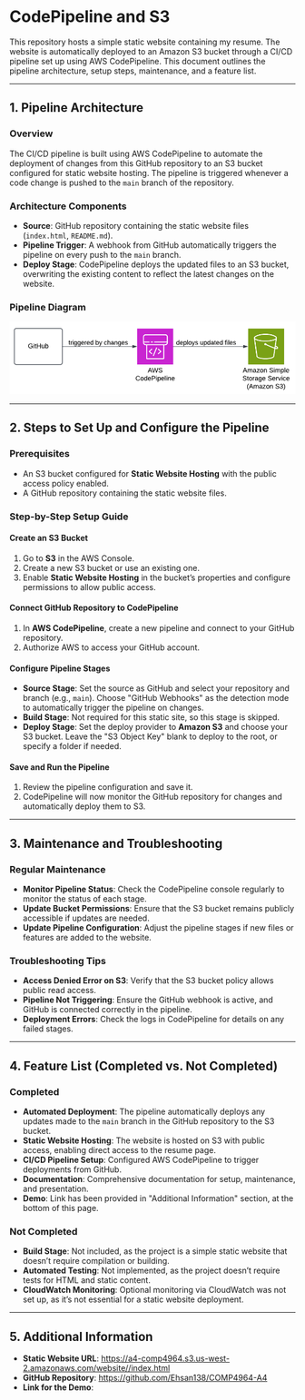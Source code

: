 # CodePipeline and S3

This repository hosts a simple static website containing my resume. The website is automatically deployed to an Amazon S3 bucket through a CI/CD pipeline set up using AWS CodePipeline. This document outlines the pipeline architecture, setup steps, maintenance, and a feature list.

---

## 1. Pipeline Architecture

### Overview

The CI/CD pipeline is built using AWS CodePipeline to automate the deployment of changes from this GitHub repository to an S3 bucket configured for static website hosting. The pipeline is triggered whenever a code change is pushed to the `main` branch of the repository.

### Architecture Components

- **Source**: GitHub repository containing the static website files (`index.html`, `README.md`).
- **Pipeline Trigger**: A webhook from GitHub automatically triggers the pipeline on every push to the `main` branch.
- **Deploy Stage**: CodePipeline deploys the updated files to an S3 bucket, overwriting the existing content to reflect the latest changes on the website.

### Pipeline Diagram

![Pipeline Architecture Diagram](diagram.png)

---

## 2. Steps to Set Up and Configure the Pipeline

### Prerequisites

- An S3 bucket configured for **Static Website Hosting** with the public access policy enabled.
- A GitHub repository containing the static website files.

### Step-by-Step Setup Guide

#### Create an S3 Bucket

1. Go to **S3** in the AWS Console.
2. Create a new S3 bucket or use an existing one.
3. Enable **Static Website Hosting** in the bucket’s properties and configure permissions to allow public access.

#### Connect GitHub Repository to CodePipeline

1. In **AWS CodePipeline**, create a new pipeline and connect to your GitHub repository.
2. Authorize AWS to access your GitHub account.

#### Configure Pipeline Stages

- **Source Stage**: Set the source as GitHub and select your repository and branch (e.g., `main`). Choose "GitHub Webhooks" as the detection mode to automatically trigger the pipeline on changes.
- **Build Stage**: Not required for this static site, so this stage is skipped.
- **Deploy Stage**: Set the deploy provider to **Amazon S3** and choose your S3 bucket. Leave the "S3 Object Key" blank to deploy to the root, or specify a folder if needed.

#### Save and Run the Pipeline

1. Review the pipeline configuration and save it.
2. CodePipeline will now monitor the GitHub repository for changes and automatically deploy them to S3.

---

## 3. Maintenance and Troubleshooting

### Regular Maintenance

- **Monitor Pipeline Status**: Check the CodePipeline console regularly to monitor the status of each stage.
- **Update Bucket Permissions**: Ensure that the S3 bucket remains publicly accessible if updates are needed.
- **Update Pipeline Configuration**: Adjust the pipeline stages if new files or features are added to the website.

### Troubleshooting Tips

- **Access Denied Error on S3**: Verify that the S3 bucket policy allows public read access.
- **Pipeline Not Triggering**: Ensure the GitHub webhook is active, and GitHub is connected correctly in the pipeline.
- **Deployment Errors**: Check the logs in CodePipeline for details on any failed stages.

---

## 4. Feature List (Completed vs. Not Completed)

### Completed

- **Automated Deployment**: The pipeline automatically deploys any updates made to the `main` branch in the GitHub repository to the S3 bucket.
- **Static Website Hosting**: The website is hosted on S3 with public access, enabling direct access to the resume page.
- **CI/CD Pipeline Setup**: Configured AWS CodePipeline to trigger deployments from GitHub.
- **Documentation**: Comprehensive documentation for setup, maintenance, and presentation.
- **Demo**: Link has been provided in "Additional Information" section, at the bottom of this page.

### Not Completed

- **Build Stage**: Not included, as the project is a simple static website that doesn’t require compilation or building.
- **Automated Testing**: Not implemented, as the project doesn’t require tests for HTML and static content.
- **CloudWatch Monitoring**: Optional monitoring via CloudWatch was not set up, as it’s not essential for a static website deployment.

---

## 5. Additional Information

- **Static Website URL**: https://a4-comp4964.s3.us-west-2.amazonaws.com/website//index.html
- **GitHub Repository**: https://github.com/Ehsan138/COMP4964-A4
- **Link for the Demo**: 